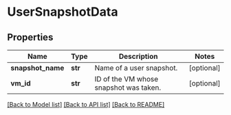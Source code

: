 # UserSnapshotData

## Properties
Name | Type | Description | Notes
------------ | ------------- | ------------- | -------------
**snapshot_name** | **str** | Name of a user snapshot. | [optional] 
**vm_id** | **str** | ID of the VM whose snapshot was taken. | [optional] 

[[Back to Model list]](../README.md#documentation-for-models) [[Back to API list]](../README.md#documentation-for-api-endpoints) [[Back to README]](../README.md)

